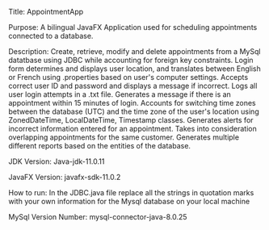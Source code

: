 Title: AppointmentApp

Purpose: A bilingual JavaFX Application used for scheduling appointments connected to a database. 

Description: Create, retrieve, modify and delete appointments from a MySql datatbase using JDBC while accounting for foreign key constraints. Login form determines and displays user location, and translates between English or French using .properties based on user's computer settings. Accepts correct user ID and password and displays a message if incorrect. Logs all user login attempts in a .txt file. Generates a message if there is an appointment within 15 minutes of login. Accounts for switching time zones between the database (UTC) and the time zone of the user's location using ZonedDateTime, LocalDateTime, Timestamp classes. Generates alerts for incorrect information entered for an appointment. Takes into consideration overlapping appointments for the same customer. Generates multiple different reports based on the entities of the database. 

JDK Version: Java-jdk-11.0.11

JavaFX Version: javafx-sdk-11.0.2

How to run: In the JDBC.java file replace all the strings in quotation marks with your own information for the Mysql database on your local machine 

MySql Version Number: mysql-connector-java-8.0.25

